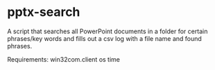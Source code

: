 # pptx-search
A script that searches all PowerPoint documents in a folder for certain phrases/key words and fills out a csv log with a file name and found phrases.

Requirements:
win32com.client
os
time
